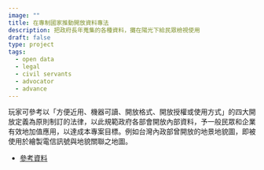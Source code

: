 ```yaml
---
image: ""
title: 在專制國家推動開放資料專法
description: 把政府長年蒐集的各種資料，攤在陽光下給民眾檢視使用
draft: false
type: project
tags:
  - open data
  - legal
  - civil servants
  - advocator
  - advance
---
```

玩家可參考以「方便近用、機器可讀、開放格式、開放授權或使用方式」的四大開放定義為原則制訂的法律，以此規範政府各部會開放內部資料，予一般民眾和企業有效地加值應用，以達成本專案目標。例如台灣內政部曾開放的地景地貌圖，即被使用於繪製電信訊號與地貌關聯之地圖。

- [參考資料](https://ocf.tw/p/issues/10YrsOpenDataLegalization/)
